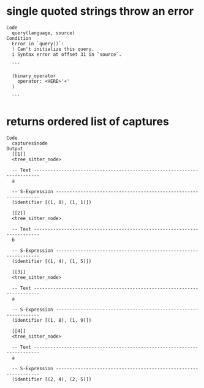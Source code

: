 # single quoted strings throw an error

    Code
      query(language, source)
    Condition
      Error in `query()`:
      ! Can't initialize this query.
      i Syntax error at offset 31 in `source`.
      
      ```
      
      (binary_operator
        operator: <HERE>'+'
      )
        
      ```

# returns ordered list of captures

    Code
      captures$node
    Output
      [[1]]
      <tree_sitter_node>
      
      -- Text ------------------------------------------------------------------------
      a
      
      -- S-Expression ----------------------------------------------------------------
      (identifier [(1, 0), (1, 1)])
      
      [[2]]
      <tree_sitter_node>
      
      -- Text ------------------------------------------------------------------------
      b
      
      -- S-Expression ----------------------------------------------------------------
      (identifier [(1, 4), (1, 5)])
      
      [[3]]
      <tree_sitter_node>
      
      -- Text ------------------------------------------------------------------------
      a
      
      -- S-Expression ----------------------------------------------------------------
      (identifier [(1, 8), (1, 9)])
      
      [[4]]
      <tree_sitter_node>
      
      -- Text ------------------------------------------------------------------------
      a
      
      -- S-Expression ----------------------------------------------------------------
      (identifier [(2, 4), (2, 5)])
      

